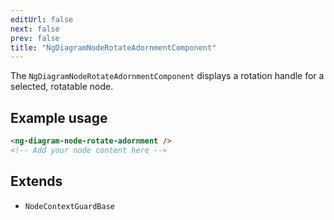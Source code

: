 ```yaml
---
editUrl: false
next: false
prev: false
title: "NgDiagramNodeRotateAdornmentComponent"
---
```


The `NgDiagramNodeRotateAdornmentComponent` displays a rotation handle for a selected, rotatable node.

## Example usage
```html
<ng-diagram-node-rotate-adornment />
<!-- Add your node content here -->
```

## Extends

- `NodeContextGuardBase`
